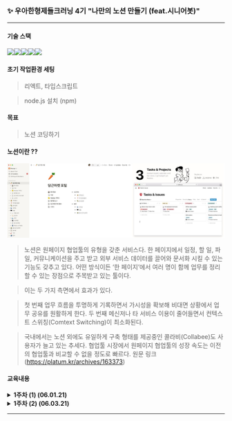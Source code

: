 ###  ✨ 우아한형제들크러닝 4기 "나만의 노션 만들기 (feat.시니어봇)" 
---
#### 기술 스택

<img src="https://img.shields.io/badge/javascript-F7DF1E?style=for-the-badge&logo=javascript&logoColor=black"><img src="https://img.shields.io/badge/react-61DAFB?style=for-the-badge&logo=react&logoColor=black"><img src="https://img.shields.io/badge/node.js-4FC08D?style=for-the-badge&logo=node.js&logoColor=white"><img src="https://img.shields.io/badge/github-181717?style=for-the-badge&logo=github&logoColor=white"><img src="https://img.shields.io/badge/typescript-7952B3?style=for-the-badge&logo=typescript&logoColor=white">

#### 초기 작업환경 세팅

> 리엑트, 타입스크립트

> node.js 설치 (npm)

#### 목표

> 노션 코딩하기

#### 노션이란 ??

<img src="./main/img1.png"  width="1000"> 

> 노션은 원페이지 협업툴의 유형을 갖춘 서비스다. 
> 한 페이지에서 일정, 할 일, 파일, 커뮤니케이션을 주고 받고 외부 서비스 데이터를 끌어와 문서화 시킬 수 있는 기능도 갖추고 있다. 
> 어떤 방식이든 ‘한 페이지’에서 여러 명이 함께 업무를 정리할 수 있는 장점으로 주목받고 있는 툴이다.

> 이는 두 가지 측면에서 효과가 있다. 

> 첫 번째 업무 흐름을 투명하게 기록하면서 가시성을 확보해 비대면 상황에서 업무 공유를 원활하게 한다. 
> 두 번째 메신저나 타 서비스 이용이 줄어들면서 컨텍스트 스위칭(Comtext Switching)이 최소화된다. 

> 국내에서는 노션 외에도 유일하게 구축 형태를 제공중인 콜라비(Collabee)도 사용자가 늘고 있는 추세다. 
> 협업툴 시장에서 원페이지 협업툴의 성장 속도는 이전의 협업툴과 비교할 수 없을 정도로 빠르다. 
> 원문 링크(https://platum.kr/archives/163373)

#### 교육내용

<details>
<summary>
 <b>1주차 (1) (06.01.21)</b>
</summary>
<div markdown="1">
> 
 </div>
</details>

<details>
<summary>
 <b> 1주차 (2) (06.03.21)</b>
</summary>
<div markdown="1">
>
 </div>
</details>

---
